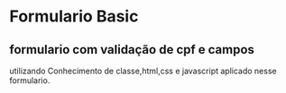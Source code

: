 # Formulario Basic 

## formulario com validação de cpf e campos

 <p> utilizando Conhecimento de classe,html,css e javascript aplicado nesse formulario.</p>